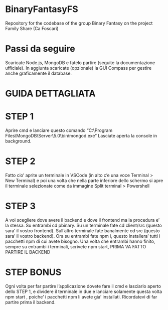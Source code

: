 # BinaryFantasyFS
Repository for the codebase of the group Binary Fantasy on the project Family Share (Ca Foscari)

# Passi da seguire
Scaricate Node.js, MongoDB e fatelo partire (seguite la documentazione ufficiale).
In aggiunta scaricate (opzionale) la GUI Compass per gestire anche graficamente il database.

# GUIDA DETTAGLIATA

# STEP 1
Aprire cmd e lanciare questo comando
“C:\Program Files\MongoDB\Server\5.0\bin\mongod.exe”
Lasciate aperta la console in background.

# STEP 2
Fatto cio’ aprite un terminale in VSCode (in alto c’e una voce Terminal > New Terminal) e
poi una volta che nella parte inferiore dello schermo si apre il terminale selezionate come da
immagine Split terminal > Powershell

# STEP 3
A voi scegliere dove avere il backend e dove il frontend ma la procedura e’ la stessa.
Su entrambi cd pbinary.
Su un terminale fate cd client/src (questo sara’ il vostro frontend).
Sull’altro terminale fate banalmente cd src (questo sara’ il vostro backend).
Ora su entrambi fate npm i, questo installera’ tutti i pacchetti npm di cui avete bisogno.
Una volta che entrambi hanno finito, sempre su entrambi i terminali, scrivete npm start,
PRIMA VA FATTO PARTIRE IL BACKEND

# STEP BONUS
Ogni volta per far partire l’applicazione dovete fare il cmd e lasciarlo aperto dello STEP 1, e
dividere il terminale in due e lanciare solamente questa volta npm start , poiche’ i pacchetti
npm li avete gia’ installati. Ricordatevi di far partire prima il backend.
